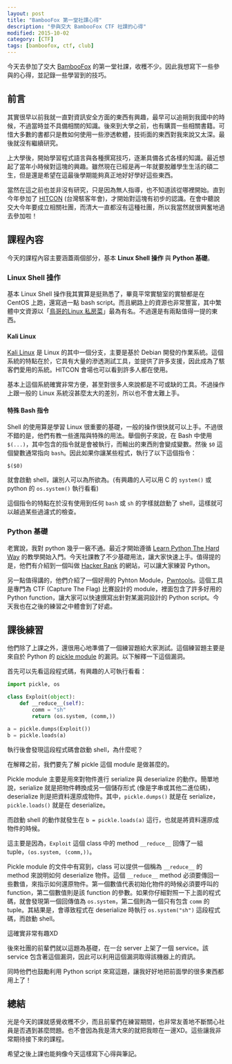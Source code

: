 ```yaml
---
layout: post
title: "BambooFox 第一堂社課心得"
description: "參與交大 BambooFox CTF 社課的心得"
modified: 2015-10-02
category: [CTF]
tags: [bamboofox, ctf, club]
---
```


今天去參加了交大 [BambooFox][1] 的第一堂社課，收穫不少。因此我想寫下一些參與的心得，並記錄一些學習到的技巧。

<!--more-->

## 前言

其實很早以前我就一直對資訊安全方面的東西有興趣，最早可以追朔到我國中的時候，不過當時並不具備相關的知識。後來到大學之前，也有購買一些相關書籍。可惜大多數的書都只是教如何使用一些滲透軟體，技術面的東西對我來說又太深。最後就沒有繼續研究。

上大學後，開始學習程式語言與各種撰寫技巧，逐漸具備各式各樣的知識。最近想起了當年小時候對這塊的興趣。雖然現在已經是再一年就要脫離學生生活的碩二生，但是還是希望在這最後學期能夠真正地好好學好這些東西。

當然在這之前也並非沒有研究，只是因為無人指導，也不知道該從哪裡開始。直到今年參加了 [HITCON][2] (台灣駭客年會)，才開始對這塊有初步的認識。在會中聽說交大今年要成立相關社團，而清大一直都沒有這種社團，所以我當然就很興奮地過去參加啦！

## 課程內容

今天的課程內容主要涵蓋兩個部分，基本 **Linux Shell 操作** 與 **Python 基礎**。

### Linux Shell 操作

基本 Linux Shell 操作我其實算是挺熟悉了，畢竟平常實驗室的實驗都是在 CentOS 上跑，還寫過一點 bash script。而且網路上的資源也非常豐富，其中繁體中文資源以「[鳥哥的Linux 私房菜][3]」最為有名。不過還是有兩點值得一提的東西。

#### Kali Linux

[Kali Linux][4] 是 Linux 的其中一個分支，主要是基於 Debian 開發的作業系統。這個系統的特點在於，它具有大量的滲透測試工具，並提供了許多支援，因此成為了駭客們愛用的系統。HITCON 會場也可以看到許多人都在使用。

基本上這個系統確實非常方便，甚至對很多人來說都是不可或缺的工具。不過操作上跟一般的 Linux 系統沒甚麼太大的差別，所以也不會太難上手。

#### 特殊 Bash 指令

Shell 的使用算是學習 Linux 很重要的基礎，一般的操作很快就可以上手。不過很不錯的是，他們有教一些進階與特殊的用法。舉個例子來說，在 Bash 中使用 `$(...)`，其中包含的指令就是會被執行，而輸出的東西則會變成變數。然後 `$0` 這個變數通常指向 `bash`。因此如果你讓某些程式，執行了以下這個指令：

```
$($0)
```

就會啟動 shell，讓別人可以為所欲為。(有興趣的人可以用 C 的 `system()` 或 python 的 `os.system()` 執行看看)

這個指令的特點在於沒有使用到任何 `bash` 或 `sh` 的字樣就啟動了 shell，這樣就可以越過某些過濾式的檢查。

### Python 基礎

老實說，我對 python 幾乎一竅不通。最近才開始遵循 [Learn Python The Hard Way][5] 的教學開始入門。今天社課教了不少基礎用法，讓大家快速上手。值得提的是，他們有介紹到一個叫做 [Hacker Rank][6] 的網站，可以讓大家練習 Python。

另一點值得講的，他們介紹了一個好用的 Pyhton Module，[Pwntools][7]。這個工具是專門為 CTF (Capture The Flag) 比賽設計的 module，裡面包含了許多好用的 Python function，讓大家可以快速撰寫出針對某漏洞設計的 Python script。今天我也在之後的練習之中體會到了好處。

## 課後練習

他們除了上課之外，還很用心地準備了一個練習題給大家測試。這個練習題主要是來自於 Python 的 [pickle module][8] 的漏洞。以下解釋一下這個漏洞。

首先可以先看這段程式碼，有興趣的人可執行看看：

```python
import pickle, os

class Exploit(object):
	def __reduce__(self):
		comm = "sh"
		return (os.system, (comm,))

a = pickle.dumps(Exploit())
b = pickle.loads(a)
```

執行後會發現這段程式碼會啟動 shell，為什麼呢？

在解釋之前，我們要先了解 pickle 這個 module 是做甚麼的。

Pickle module 主要是用來對物件進行 serialize 與 deserialize 的動作。簡單地說，serialize 就是把物件轉換成另一個儲存形式 (像是字串或其他二進位碼)，deserialize 則是把資料還原成物件。其中，`pickle.dumps()` 就是在 serialize，`pickle.loads()` 就是在 deserialize。

而啟動 shell 的動作就發生在 `b = pickle.loads(a)` 這行，也就是將資料還原成物件的時候。

這主要是因為，`Exploit` 這個 class 中的 method `__reduce__` 回傳了一組 tuple，`(os.system, (comm,))`。

Pickle module 的文件中有寫到，class 可以提供一個稱為 `__reduce__` 的 method 來說明如何 deserialize 物件。這個 `__reduce__` method 必須要傳回一些數值，來指示如何還原物件。第一個數值代表初始化物件的時候必須要呼叫的 function，第二個數值則是該 function 的參數。如果你仔細對照一下上面的程式碼，就會發現第一個回傳值為 `os.system`，第二個則為一個只有包含 `comm` 的 tuple。其結果是，會導致程式在 deserialize 時執行 `os.system("sh")` 這段程式碼，而啟動 shell。

這確實非常有趣XD

後來社團的前輩們就以這題為基礎，在一台 server 上架了一個 service。該 service 包含著這個漏洞，因此可以利用這個漏洞取得該機器上的資訊。

同時他們也鼓勵利用 Python script 來寫這題，讓我好好地把前面學的很多東西都用上了！

## 總結

光是今天的課就感覺收穫不少，而且前輩們在練習期間，也非常友善地不斷關心社員是否遇到甚麼問題。也不會因為我是清大來的就把我晾在一邊XD。這些讓我非常期待接下來的課程。

希望之後上課也能夠像今天這樣寫下心得與筆記。

[1]: https://bamboofox.torchpad.com/
[2]: http://hitcon.org/
[3]: http://linux.vbird.org/
[4]: https://www.kali.org/
[5]: http://learnpythonthehardway.org/
[6]: https://www.hackerrank.com/
[7]: http://pwntools.com/
[8]: https://docs.python.org/2/library/pickle.html
